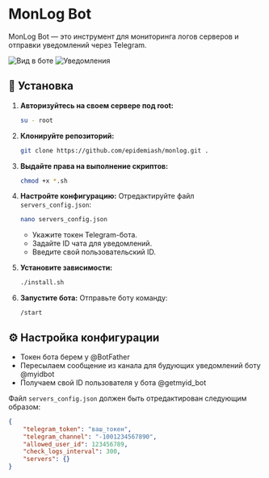 # MonLog Bot

MonLog Bot — это инструмент для мониторинга логов серверов и отправки уведомлений через Telegram. 

<img src="https://anticod.ru/github/monlog1.jpg" alt="Вид в боте">

<img src="https://anticod.ru/github/monlog7.jpg" alt="Уведомления">


## 🚀 Установка

1. **Авторизуйтесь на своем сервере под root:**
    ```bash
    su - root
    ```

2. **Клонируйте репозиторий:**
    ```bash
    git clone https://github.com/epidemiash/monlog.git .
    ```

3. **Выдайте права на выполнение скриптов:**
    ```bash
    chmod +x *.sh
    ```

4. **Настройте конфигурацию:**
    Отредактируйте файл `servers_config.json`:
    ```bash
    nano servers_config.json
    ```
    - Укажите токен Telegram-бота.
    - Задайте ID чата для уведомлений.
    - Введите свой пользовательский ID.

5. **Установите зависимости:**
    ```bash
    ./install.sh
    ```

6. **Запустите бота:**
    Отправьте боту команду:
    ```
    /start
    ```

## ⚙️ Настройка конфигурации

- Токен бота берем у @BotFather
- Пересылаем сообщение из канала для будующих уведомлений боту @myidbot
- Получаем свой ID пользователя у бота @getmyid_bot

Файл `servers_config.json` должен быть отредактирован следующим образом:
```json
{
    "telegram_token": "ваш_токен",
    "telegram_channel": "-1001234567890",
    "allowed_user_id": 123456789,
    "check_logs_interval": 300,
    "servers": {}
}

